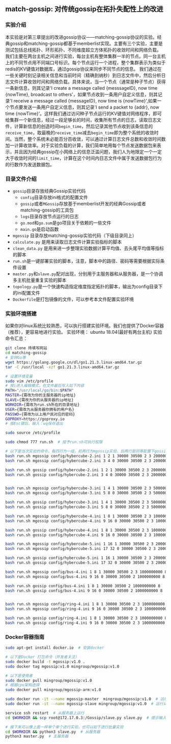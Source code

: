 ## match-gossip: 对传统gossip在拓扑失配性上的改进

### 实验介绍

本实验是对第三章提出的改进gossip协议——matching-gossip协议的实验。经典gossip和matching-gossip都基于memberlist实现。主要有三个实验，主要是测试包括总线拓扑、环形拓扑、不同维度超立方体拓扑的收敛时间和网络负载。
我们主要在两台主机之间进行实验，每台主机有整体集群一半的节点。同一台主机上的不同节点用不同端口号标识。每个节点运行一个进程，整个集群表示为类似于redis的KV键值对数据库，通过gossip协议来同步不同节点的信息。
我们通过在一些关键时刻记录相关信息和当前时间（精确到纳秒）到日志文件中，然后分析日志文件计算收敛时间和网络负载。具体来说，当一个节点（通常是种子节点）获得一条新信息，则其记录'I create a message called {messsageID}, now time {nowTime}, broadcast to others'，如果节点收到一条用户自定义信息，则其记录'I receive a message called {messageID}, now time is {nowTime}',如果一个节点要发送一条用户自定义信息，则其记录'I send a packet to {addr}, now time {nowTime}'。这样我们通过访问种子节点运行的KV键值对网络程序，即可给集群一个新信息，经过一段足够长的时间，收集所有节点的日志，读取日志文件，计算新信息的创造时间`begin_time`，然后记录其他节点收到该条信息的`receive_time`，取最晚的`receive_time`减去`begin_time`即为整个系统的收敛时间。当然，整个系统未必能百分百收敛，可以通过计算日志文件总数和收敛时间数加一计算收敛率。对于实验负载的计算，我们简单地用每个节点发送数据包来表示，并且因为经典gossip在小网络上的信息泛滥问题，我们人为地限定一个一定大于收敛时间的`limit_time`，计算在这个时间内日志文件中属于发送数据包行为的行数作为发送数据包。


### 目录文件介绍

 - `gossip`目录存放经典Gossip实验代码
    - `config`目录存放ini格式的配置文件
    - `gossip`或者`MGossip`存放基于memberlist开发的经典Gossip或者matching-gossip的工具包
    - `logs`目录存放节点运行的日志
    - `go.mod`和`go.sum`是go项目关于依赖的一些文件
    - `main.go`是启动函数
 - `mgossip` 目录存放matching-gossip实验代码（下级目录同上）
 - `calculate.py` 是用来读取日志文件计算实验指标的脚本
 - `clean_data.py` 是用来进一步整理实验数据计算平均值、去头尾平均值等指标的脚本
 - `run.sh`是一键部署实验的脚本，注意，脚本中的路径、密码等需要根据实际条件设置
 - `master.py`和`slave.py`配对出现，分别用于主服务器和从服务器，是一个协调多主机批量重复实验的脚本
 - `topology.py`是一个快速构造指定维度指定拓扑的脚本，输出为config目录下的ini配置文件
 - `Dockerfile`是打包镜像的文件，可以参考本文件配置实验环境

### 实验环境搭建
如果你对linux系统比较熟悉，可以执行搭建实验环境。我们也提供了Docker容器（推荐），更容易地进行实验。
实验环境： ubuntu 18.04(最好有两台主机)
实验命令汇总：
```sh
git clone 待填写网站
cd matching-gossip
# 安转Go等
wget https://golang.google.cn/dl/go1.21.3.linux-amd64.tar.gz 
tar -C /usr/local -xzf go1.21.3.linux-amd64.tar.gz

# 设置环境变量
sudo vim /etc/profile
# 按i进入编辑模式，在文件最后写入如下内容
PATH="/usr/local/go/bin:$PATH"
MASTER={需改为你的主服务器的ip地址}
SLAVE={需改为你的从服务器的ip地址}
WORKDIR={需改为run.sh所在的目录地址}
USER={需改为从服务器你拥有的用户名}
PASSWD={需改为以上用户民对应的密码}
GOPROXY=https://goproxy.io
# 按Esc键后，输入：wq保存退出

sudo source /etc/profile

sudo chmod 777 run.sh  # 授予run.sh可执行权限

# 以下是当次实验的命令，每四行为一组，前两行为mgossip实验，后两行是同等配置下gossip实验，第一行和第三行运行在主服务器上，第二、四行运行在从服务器上，可能需要现在一些工具请参考dockerfile文件。同时请确保从服务器运行了ssh服务
bash run.sh mgossip config/hybercube-2.ini 1 2 1 30000 30500 2 3 200000000 2
bash run.sh mgossip config/hybercube-2.ini 3 4 0 30000 30500 2 3 200000000 2

bash run.sh gossip config/hybercube-2.ini 1 2 1 30000 30500 2 3 200000000 2
bash run.sh gossip config/hybercube-2.ini 3 4 0 30000 30500 2 3 200000000 2


bash run.sh mgossip config/hybercube-3.ini 1 4 1 30000 30500 2 3 500000000 4
bash run.sh mgossip config/hybercube-3.ini 5 8 0 30000 30500 2 3 500000000 4

bash run.sh gossip config/hybercube-3.ini 1 4 1 30000 30500 2 3 500000000 4
bash run.sh gossip config/hybercube-3.ini 5 8 0 30000 30500 2 3 500000000 4

bash run.sh mgossip config/hybercube-4.ini 1 8 1 30000 30500 2 3 1000000000 8
bash run.sh mgossip config/hybercube-4.ini 9 16 0 30000 30500 2 3 1000000000 8

bash run.sh gossip config/hybercube-4.ini 1 8 1 30000 30500 2 3 1000000000 8
bash run.sh gossip config/hybercube-4.ini 9 16 0 30000 30500 2 3 1000000000 8

bash run.sh mgossip config/hybercube-5.ini 1 16 1 30000 30500 2 3 2000000000 16
bash run.sh mgossip config/hybercube-5.ini 17 32 0 30000 30500 2 3 2000000000 16

bash run.sh gossip config/hybercube-5.ini 1 16 1 30000 30500 2 3 2000000000 16
bash run.sh gossip config/hybercube-5.ini 17 32 0 30000 30500 2 3 2000000000 16

bash run.sh mgossip config/bus-4.ini 1 8 1 30000 30500 2 3 1000000000 8
bash run.sh mgossip config/bus-4.ini 9 16 0 30000 30500 2 1000000000 8

bash run.sh gossip config/bus-4.ini 1 8 1 30000 30500 2 1000000000 8
bash run.sh gossip config/bus-4.ini 9 16 0 30000 30500 2 1000000000 8


bash run.sh mgossip config/ring-4.ini 1 8 1 30000 30500 2 3 1000000000 8
bash run.sh mgossip config/ring-4.ini 9 16 0 30000 30500 2 3 1000000000 8

bash run.sh gossip config/ring-4.ini 1 8 1 30000 30500 2 3 1000000000 8
bash run.sh gossip config/ring-4.ini 9 16 0 30000 30500 2 3 1000000000 8
```


### Docker容器指南
```sh
sudo apt-get install docker.io  # 安装docker

# 以下是Docker 打包命令（开发者关注）
sudo docker build -t mgossip:v1.0 .
sudo docker tag mgossip:v1.0 mingroup/mgossip:v1.0

# 以下是使用者
sudo docker pull mingroup/mgossip:v1.0
# 根据cpu架构选择
sudo docker pull mingroup/mgossip-arm:v1.0

sudo docker run -it --name mgossip-master  mingroup/mgossip:v1.0  # 运行主服务器容器
sudo docker run -it --name mgossip-slave mingroup/mgossip:v1.0  # 运行从服务器容器

service ssh restart  # 从服务器上运行
cd $WORKDIR && scp root@172.17.0.3:/Gossip/slave.py slave.py  # 提示输入yes

# 接下来可以像上面一样单个单个进行实验，也可以如下进行批量实验
cd $WORKDIR && python3 slave.py  # 从服务器
python3 master.py  # 主服务器
```